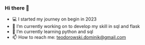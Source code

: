 ### Hi there 👋

- :computer: I started my journey on begin in 2023
- 🔭 I’m currently working on to develop my skill in sql and flask
- 🌱 I’m currently learning python and sql
- 📫 How to reach me: teodorowski.dominik@gmail.com
